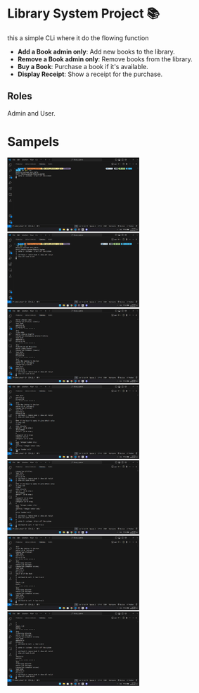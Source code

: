 # Library System Project 📚

this a simple CLi where it do the flowing function 
- **Add a Book admin only**: Add new books to the library.
- **Remove a Book admin only**: Remove books from the library.
- **Buy a Book**: Purchase a book if it's available.
- **Display Receipt**: Show a receipt for the purchase.


## Roles
Admin and User.

# Sampels

  <p float="left">
  <img src="images/1.png" width="300" />
  <img src="images/2.png" width="300" /> 
  <img src="images/3.png" width="300" />
  <img src="images/4.png" width="300" />
  <img src="images/5.png" width="300" />
  <img src="images/6.png" width="300" />
  <img src="images/7.png" width="300" />


</p>

